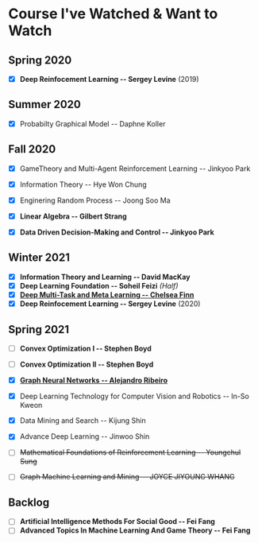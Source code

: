 # Course I've Watched & Want to Watch

## Spring 2020

- [x] **Deep Reinfocement Learning -- Sergey Levine** (2019)

## Summer 2020

- [x] Probabilty Graphical Model -- Daphne Koller

## Fall 2020

- [x] GameTheory and Multi-Agent Reinforcement Learning -- Jinkyoo Park
- [x] Information Theory -- Hye Won Chung
- [x] Enginering Random Process -- Joong Soo Ma
- [x] **Linear Algebra -- Gilbert Strang**
- [x] **Data Driven Decision-Making and Control -- Jinkyoo Park**


## Winter 2021

- [X] **Information Theory and Learning -- David MacKay**
- [X] **Deep Learning Foundation -- Soheil Feizi** *(Half)*
- [x] [**Deep Multi-Task and Meta Learning -- Chelsea Finn**](http://cs330.stanford.edu/fall2019/index.html)
- [x] **Deep Reinfocement Learning -- Sergey Levine** (2020)

## Spring 2021

- [ ] **Convex Optimization I -- Stephen Boyd**
- [ ] **Convex Optimization II -- Stephen Boyd**
- [X] [**Graph Neural Networks -- Alejandro Ribeiro**](https://gnn.seas.upenn.edu/)
- [X] Deep Learning Technology for Computer Vision and Robotics -- In-So Kweon
- [X] Data Mining and Search -- Kijung Shin
- [X] Advance Deep Learning -- Jinwoo Shin
- [ ] ~~Mathematical Foundations of Reinforcement Learning -- Youngchul Sung~~
- [ ] ~~Graph Machine Learning and Mining -- JOYCE JIYOUNG WHANG~~


## Backlog

- [ ] **Artificial Intelligence Methods For Social Good -- Fei Fang**
- [ ] **Advanced Topics In Machine Learning And Game Theory -- Fei Fang**
